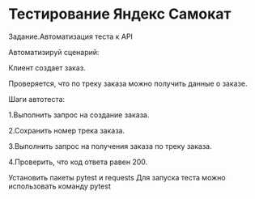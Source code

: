 # Тестирование Яндекс Самокат
Задание.Автоматизация теста к API

Автоматизируй сценарий:

Клиент создает заказ.

Проверяется, что по треку заказа можно получить данные о заказе.

Шаги автотеста:

1.Выполнить запрос на создание заказа.

2.Сохранить номер трека заказа.

3.Выполнить запрос на получения заказа по треку заказа.

4.Проверить, что код ответа равен 200.


Установить пакеты pytest и requests
Для запуска теста можно использовать команду pytest 
